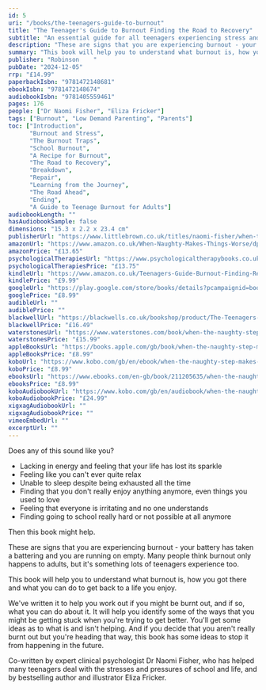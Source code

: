 ```yaml
---
id: 5
uri: "/books/the-teenagers-guide-to-burnout"
title: "The Teenager's Guide to Burnout Finding the Road to Recovery"
subtitle: "An essential guide for all teenagers experiencing stress and burnout"
description: "These are signs that you are experiencing burnout - your battery has taken a battering and you are running on empty. Many people think burnout only happens to adults, but it's something lots of teenagers experience too. "
summary: "This book will help you to understand what burnout is, how you got there and what you can do to get back to a life you enjoy."
publisher: "Robinson    "
pubDate: "2024-12-05"
rrp: "£14.99"
paperbackIsbn: "9781472148681"
ebookIsbn: "9781472148674"
audiobookIsbn: "9781405559461"
pages: 176
people: ["Dr Naomi Fisher", "Eliza Fricker"]
tags: ["Burnout", "Low Demand Parenting", "Parents"]
toc: ["Introduction",
      "Burnout and Stress",
      "The Burnout Traps",
      "School Burnout",
      "A Recipe for Burnout",
      "The Road to Recovery",
      "Breakdown",
      "Repair",
      "Learning from the Journey",
      "The Road Ahead",
      "Ending",
      "A Guide to Teenage Burnout for Adults"]
audiobookLength: ""
hasAudiobookSample: false
dimensions: "15.3 x 2.2 x 23.4 cm"
publisherUrl: "https://www.littlebrown.co.uk/titles/naomi-fisher/when-the-naughty-step-makes-things-worse/9781472148674/"
amazonUrl: "https://www.amazon.co.uk/When-Naughty-Makes-Things-Worse/dp/1472148681"
amazonPrice: "£13.65"
psychologicalTherapiesUrl: "https://www.psychologicaltherapybooks.co.uk/product/the-teenagers-guide-to-burnout-finding-the-road-to-recovery/"
psychologicalTherapiesPrice: "£13.75"
kindleUrl: "https://www.amazon.co.uk/Teenagers-Guide-Burnout-Finding-Recovery-ebook/dp/B0CYTD1G5T"
kindlePrice: "£9.99"
googleUrl: "https://play.google.com/store/books/details?pcampaignid=books_read_action&id=1wXwEAAAQBAJ"
googlePrice: "£8.99"
audibleUrl: ""
audiblePrice: ""
blackwellUrl: "https://blackwells.co.uk/bookshop/product/The-Teenagers-Guide-to-Burnout-by-Naomi-Fisher-Eliza-Fricker/9781472149381"
blackwellPrice: "£16.49"
waterstonesUrl: "https://www.waterstones.com/book/when-the-naughty-step-makes-things-worse/dr-naomi-fisher/eliza-fricker/9781472148681"
waterstonesPrice: "£15.99"
appleBooksUrl: "https://books.apple.com/gb/book/when-the-naughty-step-makes-things-worse/id6476600459"
appleBooksPrice: "£8.99"
koboUrl: "https://www.kobo.com/gb/en/ebook/when-the-naughty-step-makes-things-worse"
koboPrice: "£8.99"
ebooksUrl: "https://www.ebooks.com/en-gb/book/211205635/when-the-naughty-step-makes-things-worse/naomi-fisher/"
ebooksPrice: "£8.99"
koboAudiobookUrl: "https://www.kobo.com/gb/en/audiobook/when-the-naughty-step-makes-things-worse-2"
koboAudiobookPrice: "£24.99"
xigxagAudiobookUrl: ""
xigxagAudiobookPrice: ""
vimeoEmbedUrl: ""
excerptUrl: ""
---
```


Does any of this sound like you?
- Lacking in energy and feeling that your life has lost its sparkle
- Feeling like you can't ever quite relax
- Unable to sleep despite being exhausted all the time
- Finding that you don't really enjoy anything anymore, even things you used to love
- Feeling that everyone is irritating and no one understands
- Finding going to school really hard or not possible at all anymore

Then this book might help.

These are signs that you are experiencing burnout - your battery has taken a battering and you are running on empty. Many people think burnout only happens to adults, but it's something lots of teenagers experience too.

This book will help you to understand what burnout is, how you got there and what you can do to get back to a life you enjoy.

We've written it to help you work out if you might be burnt out, and if so, what you can do about it. It will help you identify some of the ways that you might be getting stuck when you're trying to get better. You'll get some ideas as to what is and isn't helping. And if you decide that you aren't really burnt out but you're heading that way, this book has some ideas to stop it from happening in the future.

Co-written by expert clinical psychologist Dr Naomi Fisher, who has helped many teenagers deal with the stresses and pressures of school and life, and by bestselling author and illustrator Eliza Fricker.
